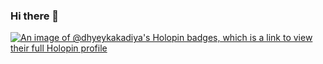 ### Hi there 👋
[![An image of @dhyeykakadiya's Holopin badges, which is a link to view their full Holopin profile](https://holopin.me/dhyeykakadiya)](https://holopin.io/@dhyeykakadiya)

<!--
**DhyeyKakadiya/DhyeyKakadiya** is a ✨ _special_ ✨ repository because its `README.md` (this file) appears on your GitHub profile.

Here are some ideas to get you started:

- 🔭 I’m currently working on ...
- 🌱 I’m currently learning ...
- 👯 I’m looking to collaborate on ...
- 🤔 I’m looking for help with ...
- 💬 Ask me about ...
- 📫 How to reach me: ...
- 😄 Pronouns: ...
- ⚡ Fun fact: ...
-->
